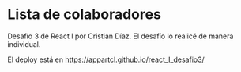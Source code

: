 # Lista de colaboradores

Desafío 3 de React I por Cristian Díaz.
El desafío lo realicé de manera individual.

El deploy está en https://appartcl.github.io/react_I_desafio3/

